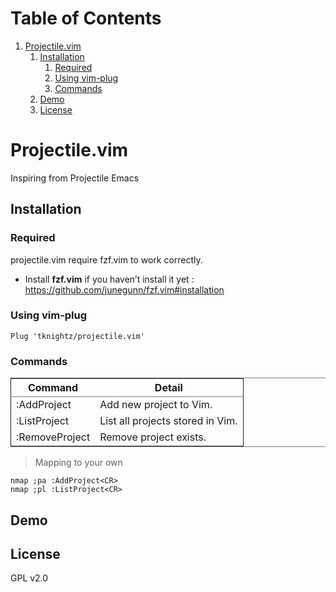 
# Table of Contents

1.  [Projectile.vim](#orgbebd8f3)
    1.  [Installation](#orgcd6c29d)
        1.  [Required](#org96181ef)
        2.  [Using vim-plug](#orgc899737)
        3.  [Commands](#org36a0ab2)
    2.  [Demo](#orgb78f13d)
    3.  [License](#org03c5004)



<a id="orgbebd8f3"></a>

# Projectile.vim

Inspiring from Projectile Emacs


<a id="orgcd6c29d"></a>

## Installation


<a id="org96181ef"></a>

### Required

projectile.vim require fzf.vim to work correctly.

-   Install ****fzf.vim**** if you haven&rsquo;t install it yet : <https://github.com/junegunn/fzf.vim#installation>


<a id="orgc899737"></a>

### Using vim-plug

```vimscript
Plug 'tknightz/projectile.vim'
```


<a id="org36a0ab2"></a>

### Commands

<table border="2" cellspacing="0" cellpadding="6" rules="groups" frame="hsides">


<colgroup>
<col  class="org-left" />

<col  class="org-left" />
</colgroup>
<thead>
<tr>
<th scope="col" class="org-left">Command</th>
<th scope="col" class="org-left">Detail</th>
</tr>
</thead>

<tbody>
<tr>
<td class="org-left">:AddProject</td>
<td class="org-left">Add new project to Vim.</td>
</tr>


<tr>
<td class="org-left">:ListProject</td>
<td class="org-left">List all projects stored in Vim.</td>
</tr>


<tr>
<td class="org-left">:RemoveProject</td>
<td class="org-left">Remove project exists.</td>
</tr>
</tbody>
</table>

> Mapping to your own

    nmap ;pa :AddProject<CR>
    nmap ;pl :ListProject<CR>


<a id="orgb78f13d"></a>

## Demo


<a id="org03c5004"></a>

## License

GPL v2.0


